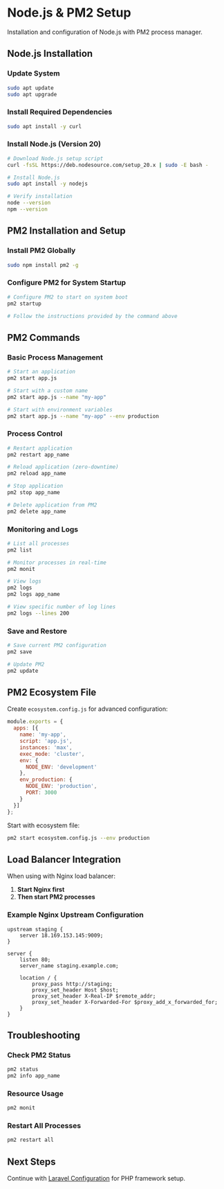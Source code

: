 # Node.js & PM2 Setup

Installation and configuration of Node.js with PM2 process manager.

## Node.js Installation

### Update System
```bash
sudo apt update
sudo apt upgrade
```

### Install Required Dependencies
```bash
sudo apt install -y curl
```

### Install Node.js (Version 20)
```bash
# Download Node.js setup script
curl -fsSL https://deb.nodesource.com/setup_20.x | sudo -E bash -

# Install Node.js
sudo apt install -y nodejs

# Verify installation
node --version
npm --version
```

## PM2 Installation and Setup

### Install PM2 Globally
```bash
sudo npm install pm2 -g
```

### Configure PM2 for System Startup
```bash
# Configure PM2 to start on system boot
pm2 startup

# Follow the instructions provided by the command above
```

## PM2 Commands

### Basic Process Management
```bash
# Start an application
pm2 start app.js

# Start with a custom name
pm2 start app.js --name "my-app"

# Start with environment variables
pm2 start app.js --name "my-app" --env production
```

### Process Control
```bash
# Restart application
pm2 restart app_name

# Reload application (zero-downtime)
pm2 reload app_name

# Stop application
pm2 stop app_name

# Delete application from PM2
pm2 delete app_name
```

### Monitoring and Logs
```bash
# List all processes
pm2 list

# Monitor processes in real-time
pm2 monit

# View logs
pm2 logs
pm2 logs app_name

# View specific number of log lines
pm2 logs --lines 200
```

### Save and Restore
```bash
# Save current PM2 configuration
pm2 save

# Update PM2
pm2 update
```

## PM2 Ecosystem File

Create `ecosystem.config.js` for advanced configuration:

```javascript
module.exports = {
  apps: [{
    name: 'my-app',
    script: 'app.js',
    instances: 'max',
    exec_mode: 'cluster',
    env: {
      NODE_ENV: 'development'
    },
    env_production: {
      NODE_ENV: 'production',
      PORT: 3000
    }
  }]
};
```

Start with ecosystem file:
```bash
pm2 start ecosystem.config.js --env production
```

## Load Balancer Integration

When using with Nginx load balancer:

1. **Start Nginx first**
2. **Then start PM2 processes**

### Example Nginx Upstream Configuration
```nginx
upstream staging {
    server 18.169.153.145:9009;
}

server {
    listen 80;
    server_name staging.example.com;

    location / {
        proxy_pass http://staging;
        proxy_set_header Host $host;
        proxy_set_header X-Real-IP $remote_addr;
        proxy_set_header X-Forwarded-For $proxy_add_x_forwarded_for;
    }
}
```

## Troubleshooting

### Check PM2 Status
```bash
pm2 status
pm2 info app_name
```

### Resource Usage
```bash
pm2 monit
```

### Restart All Processes
```bash
pm2 restart all
```

## Next Steps

Continue with [Laravel Configuration](./08-laravel-nginx.md) for PHP framework setup.
